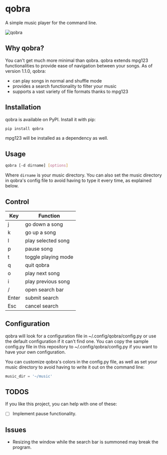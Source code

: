# qobra

A simple music player for the command line.

![qobra](./assets/qobra.png)

## Why qobra?

You can't get much more minimal than qobra. qobra extends mpg123 functionalities
to provide ease of navigation between your songs. As of version 1.1.0, qobra:

- can play songs in normal and shuffle mode
- provides a search functionality to filter your music
- supports a vast variety of file formats thanks to mpg123

## Installation

qobra is available on PyPI. Install it with pip:

```bash
pip install qobra
```

mpg123 will be installed as a dependency as well.

## Usage

```bash
qobra [-d dirname] [options]
```

Where `dirname` is your music directory. You can also set the music directory in
qobra's config file to avoid having to type it every time, as explained below.

## Control

| Key   | Function            |
| ----  | ---------           |
| j     | go down a song      |
| k     | go up a song        |
| l     | play selected song  |
| p     | pause song          |
| t     | toggle playing mode |
| q     | quit qobra          |
| o     | play next song      |
| i     | play previous song  |
| /     | open search bar     |
| Enter | submit search       |
| Esc   | cancel search       |


## Configuration

qobra will look for a configuration file in ~/.config/qobra/config.py or use the
default configuration if it can't find one. You can copy the sample config.py
file in this repository to ~/.config/qobra/config.py if you want to have your
own configuration.

You can customize qobra's colors in the config.py file, as well as set your
music directory to avoid having to write it out on the command line:

```python
music_dir = '~/music'
```

## TODOS

If you like this project, you can help with one of these:

- [ ] Implement pause functionality.

## Issues

- Resizing the window while the search bar is summoned may break the program.


